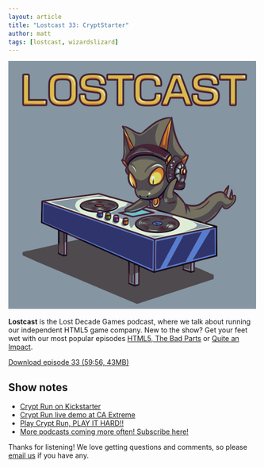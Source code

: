 ```yaml
---
layout: article
title: "Lostcast 33: CryptStarter"
author: matt
tags: [lostcast, wizardslizard]
---
```

<div class="full-frame">
	<img alt="Lostcast logo" src="/media/images/lostcast/500x500.jpg">
</div>

**Lostcast** is the Lost Decade Games podcast, where we talk about running our independent HTML5 game company. New to the show? Get your feet wet with our most popular episodes [HTML5, The Bad Parts](/lostcast-episode-7-html5-the-bad-parts/) or [Quite an Impact](/lostcast-episode-14-quite-an-impact/).

<a class="download-podcast" href="http://media.lostdecadegames.com/lostcast/lostcast_33.mp3">
	Download episode 33 (59:56, 43MB)
</a>

## Show notes

* [Crypt Run on Kickstarter](http://www.kickstarter.com/projects/richtaur/crypt-run-death-is-just-the-beginning)
* [Crypt Run live demo at CA Extreme](http://www.lostdecadegames.com/play-crypt-run-at-ca-extreme)
* [Play Crypt Run, PLAY IT HARD!!](http://cryptrun.lostdecadegames.com/)
* [More podcasts coming more often! Subscribe here!](http://www.lostdecadegames.com/lostcast.xml)

Thanks for listening! We love getting questions and comments, so please [email us](mailto:hello@lostdecadegames.com) if you have any.

